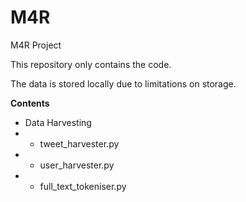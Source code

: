 # M4R
M4R Project

This repository only contains the code.

The data is stored locally due to limitations on storage.

**Contents**
- Data Harvesting
- - tweet_harvester.py
- - user_harvester.py
- - full_text_tokeniser.py